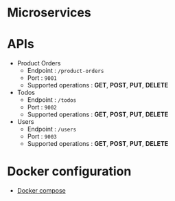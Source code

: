 # Microservices

# APIs
* Product Orders 
  - Endpoint : `/product-orders`
  - Port : `9001`
  - Supported operations : **GET**, **POST**, **PUT**, **DELETE**
* Todos 
  - Endpoint : `/todos`
  - Port : `9002`
  - Supported operations : **GET**, **POST**, **PUT**, **DELETE**
* Users 
  - Endpoint : `/users`
  - Port : `9003`
  - Supported operations : **GET**, **POST**, **PUT**, **DELETE**

# Docker configuration
* [Docker compose](./docker-compose.yml)
